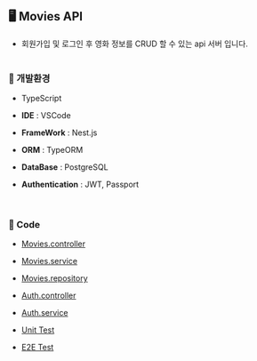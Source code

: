## **🖥️**  Movies API
- 회원가입 및 로그인 후 영화 정보를 CRUD 할 수 있는 api 서버 입니다.
  <br>  <br> 

### **📌** 개발환경

- TypeScript

- **IDE** : VSCode

- **FrameWork** : Nest.js

- **ORM** : TypeORM

- **DataBase** : PostgreSQL

- **Authentication** : JWT, Passport
<br> 

### **📌** Code
- [Movies.controller](src/movies/movies.controller.ts)
- [Movies.service](src/movies/movies.service.ts)
- [Movies.repository](src/movies/movies.repository.ts)

- [Auth.controller](src/auth/auth.controller.ts)
- [Auth.service](src/auth/auth.service.ts)

- [Unit Test](src/movies/movies.service.spec.ts)
- [E2E Test](test/app.e2e-spec.ts)
